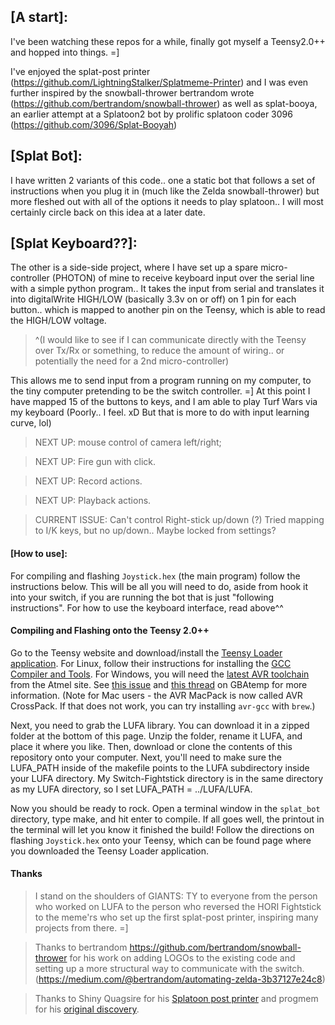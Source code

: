 ## [A start]:
I've been watching these repos for a while, finally got myself a Teensy2.0++ and hopped into things. =] 

I've enjoyed the splat-post printer (https://github.com/LightningStalker/Splatmeme-Printer) and I was even further inspired by the snowball-thrower bertrandom wrote (https://github.com/bertrandom/snowball-thrower) as well as splat-booya, an earlier attempt at a Splatoon2 bot by prolific splatoon coder 3096 (https://github.com/3096/Splat-Booyah) 

## [Splat Bot]:
I have written 2 variants of this code.. one a static bot that follows a set of instructions when you plug it in (much like the Zelda snowball-thrower) but more fleshed out with all of the options it needs to play splatoon.. I will most certainly circle back on this idea at a later date.

## [Splat Keyboard??]:
The other is a side-side project, where I have set up a spare micro-controller (PHOTON) of mine to receive keyboard input over the serial line with a simple python program.. It takes the input from serial and translates it into digitalWrite HIGH/LOW (basically 3.3v on or off) on 1 pin for each button.. which is mapped to another pin on the Teensy, which is able to read the HIGH/LOW voltage.
> ^(I would like to see if I can communicate directly with the Teensy over Tx/Rx or something, to reduce the amount of wiring.. or potentially the need for a 2nd micro-controller)

This allows me to send input from a program running on my computer, to the tiny computer pretending to be the switch controller. =] At this point I have mapped 15 of the buttons to keys, and I am able to play Turf Wars via my keyboard (Poorly.. I feel. xD But that is more to do with input learning curve, lol) 

> NEXT UP: mouse control of camera left/right; 

> NEXT UP: Fire gun with click.

> NEXT UP: Record actions.

> NEXT UP: Playback actions.

> CURRENT ISSUE: Can't control Right-stick up/down (?) Tried mapping to I/K keys, but no up/down.. Maybe locked from settings?

#### [How to use]:
For compiling and flashing `Joystick.hex` (the main program) follow the instructions below. This will be all you will need to do, aside from hook it into your switch, if you are running the bot that is just "following instructions". For how to use the keyboard interface, read above^^

#### Compiling and Flashing onto the Teensy 2.0++
Go to the Teensy website and download/install the [Teensy Loader application](https://www.pjrc.com/teensy/loader.html). For Linux, follow their instructions for installing the [GCC Compiler and Tools](https://www.pjrc.com/teensy/gcc.html). For Windows, you will need the [latest AVR toolchain](http://www.atmel.com/tools/atmelavrtoolchainforwindows.aspx) from the Atmel site. See [this issue](https://github.com/LightningStalker/Splatmeme-Printer/issues/10) and [this thread](http://gbatemp.net/threads/how-to-use-shinyquagsires-splatoon-2-post-printer.479497/) on GBAtemp for more information. (Note for Mac users - the AVR MacPack is now called AVR CrossPack. If that does not work, you can try installing `avr-gcc` with `brew`.)

Next, you need to grab the LUFA library. You can download it in a zipped folder at the bottom of this page. Unzip the folder, rename it LUFA, and place it where you like. Then, download or clone the contents of this repository onto your computer. Next, you'll need to make sure the LUFA_PATH inside of the makefile points to the LUFA subdirectory inside your LUFA directory. My Switch-Fightstick directory is in the same directory as my LUFA directory, so I set LUFA_PATH = ../LUFA/LUFA.

Now you should be ready to rock. Open a terminal window in the `splat_bot` directory, type make, and hit enter to compile. If all goes well, the printout in the terminal will let you know it finished the build! Follow the directions on flashing `Joystick.hex` onto your Teensy, which can be found page where you downloaded the Teensy Loader application.

#### Thanks
> I stand on the shoulders of GIANTS: TY to everyone from the person who worked on LUFA to the person who reversed the HORI Fightstick to the meme'rs who set up the first splat-post printer, inspiring many projects from there. =]

> Thanks to bertrandom https://github.com/bertrandom/snowball-thrower for his work on adding LOGOs to the existing code and setting up a more structural way to communicate with the switch. (https://medium.com/@bertrandom/automating-zelda-3b37127e24c8)

> Thanks to Shiny Quagsire for his [Splatoon post printer](https://github.com/shinyquagsire23/Switch-Fightstick) and progmem for his [original discovery](https://github.com/progmem/Switch-Fightstick).